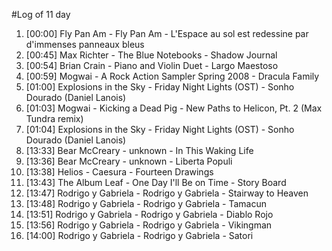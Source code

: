 #Log of 11 day

1. [00:00] Fly Pan Am - Fly Pan Am - L'Espace au sol est redessine par d'immenses panneaux bleus
1. [00:45] Max Richter - The Blue Notebooks - Shadow Journal
1. [00:54] Brian Crain - Piano and Violin Duet - Largo Maestoso
1. [00:59] Mogwai - A Rock Action Sampler Spring 2008 - Dracula Family
1. [01:00] Explosions in the Sky - Friday Night Lights (OST) - Sonho Dourado (Daniel Lanois)
1. [01:03] Mogwai - Kicking a Dead Pig - New Paths to Helicon, Pt. 2 (Max Tundra remix)
1. [01:04] Explosions in the Sky - Friday Night Lights (OST) - Sonho Dourado (Daniel Lanois)
1. [13:33] Bear McCreary - unknown - In This Waking Life
1. [13:36] Bear McCreary - unknown - Liberta Populi
1. [13:38] Helios - Caesura - Fourteen Drawings
1. [13:43] The Album Leaf - One Day I'll Be on Time - Story Board
1. [13:47] Rodrigo y Gabriela - Rodrigo y Gabriela - Stairway to Heaven
1. [13:48] Rodrigo y Gabriela - Rodrigo y Gabriela - Tamacun
1. [13:51] Rodrigo y Gabriela - Rodrigo y Gabriela - Diablo Rojo
1. [13:56] Rodrigo y Gabriela - Rodrigo y Gabriela - Vikingman
1. [14:00] Rodrigo y Gabriela - Rodrigo y Gabriela - Satori
